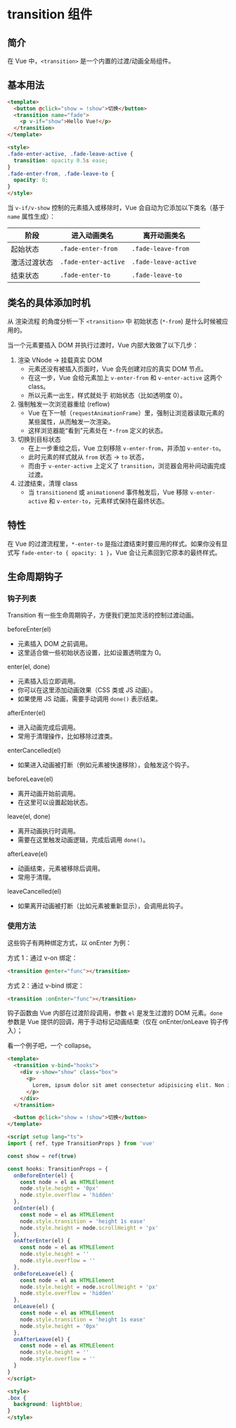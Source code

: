 # transition 组件

## 简介

在 Vue 中，`<transition>` 是一个内置的过渡/动画全局组件。

## 基本用法

```html
<template>
  <button @click="show = !show">切换</button>
  <transition name="fade">
    <p v-if="show">Hello Vue!</p>
  </transition>
</template>

<style>
.fade-enter-active, .fade-leave-active {
  transition: opacity 0.5s ease;
}
.fade-enter-from, .fade-leave-to {
  opacity: 0;
}
</style>
```

当 `v-if/v-show` 控制的元素插入或移除时，Vue 会自动为它添加以下类名（基于 `name` 属性生成）：

| 阶段     | 进入动画类名               | 离开动画类名               |
| ------ | -------------------- | -------------------- |
| 起始状态   | `.fade-enter-from`   | `.fade-leave-from`   |
| 激活过渡状态 | `.fade-enter-active` | `.fade-leave-active` |
| 结束状态   | `.fade-enter-to`     | `.fade-leave-to`     |

## 类名的具体添加时机

从 渲染流程 的角度分析一下 `<transition>` 中 初始状态 (`*-from`) 是什么时候被应用的。

当一个元素要插入 DOM 并执行过渡时，Vue 内部大致做了以下几步：

1. 渲染 VNode → 挂载真实 DOM
   * 元素还没有被插入页面时，Vue 会先创建对应的真实 DOM 节点。
   * 在这一步，Vue 会给元素加上 `v-enter-from` 和 `v-enter-active` 这两个 class。
   * 所以元素一出生，样式就处于 初始状态（比如透明度 0）。
2. 强制触发一次浏览器重绘 (reflow)
   * Vue 在下一帧（`requestAnimationFrame`）里，强制让浏览器读取元素的某些属性，从而触发一次渲染。
   * 这样浏览器能“看到”元素处在 `*-from` 定义的状态。
3. 切换到目标状态
   * 在上一步重绘之后，Vue 立刻移除 `v-enter-from`，并添加 `v-enter-to`。
   * 此时元素的样式就从 `from` 状态 → `to` 状态，
   * 而由于 `v-enter-active` 上定义了 `transition`，浏览器会用补间动画完成过渡。
4. 过渡结束，清理 class
   * 当 `transitionend` 或 `animationend` 事件触发后，Vue 移除 `v-enter-active` 和 `v-enter-to`，元素样式保持在最终状态。

## 特性

在 Vue 的过渡流程里，`*-enter-to` 是指过渡结束时要应用的样式。如果你没有显式写 `fade-enter-to { opacity: 1 }`，Vue 会让元素回到它原本的最终样式。

## 生命周期钩子

### 钩子列表

Transition 有一些生命周期钩子，方便我们更加灵活的控制过渡动画。

beforeEnter(el)

* 元素插入 DOM 之前调用。
* 这里适合做一些初始状态设置，比如设置透明度为 0。

enter(el, done)

* 元素插入后立即调用。
* 你可以在这里添加动画效果（CSS 类或 JS 动画）。
* 如果使用 JS 动画，需要手动调用 `done()` 表示结束。

afterEnter(el)

* 进入动画完成后调用。
* 常用于清理操作，比如移除过渡类。

enterCancelled(el)

* 如果进入动画被打断（例如元素被快速移除），会触发这个钩子。

beforeLeave(el)

* 离开动画开始前调用。
* 在这里可以设置起始状态。

leave(el, done)

* 离开动画执行时调用。
* 需要在这里触发动画逻辑，完成后调用 `done()`。

afterLeave(el)

* 动画结束，元素被移除后调用。
* 常用于清理。

leaveCancelled(el)

* 如果离开动画被打断（比如元素被重新显示），会调用此钩子。

### 使用方法

这些钩子有两种绑定方式，以 onEnter 为例：

方式 1：通过 v-on 绑定：

```html
<transition @enter="func"></transition>
```

方式 2：通过 v-bind 绑定：

```html
<transition :onEnter="func"></transition>
```

钩子函数由 Vue 内部在过渡阶段调用，参数 `el` 是发生过渡的 DOM 元素。`done` 参数是 Vue 提供的回调，用于手动标记动画结束（仅在 onEnter/onLeave 钩子传入）；

看一个例子吧，一个 collapse。

```html
<template>
  <transition v-bind="hooks">
    <div v-show="show" class="box">
      <p>
        Lorem, ipsum dolor sit amet consectetur adipisicing elit. Non ipsam, provident sunt sit eos quisquam? Debitis fuga voluptatibus velit dolorum ullam, nemo facilis ipsa. Ab pariatur ipsum excepturi amet totam.Lorem, ipsum dolor sit amet consectetur adipisicing elit. Non ipsam, provident sunt sit eos quisquam? Debitis fuga voluptatibus velit dolorum ullam, nemo facilis ipsa. Ab pariatur ipsum excepturi amet totam.Lorem, ipsum dolor sit amet consectetur adipisicing elit. Non ipsam, provident sunt sit eos quisquam? Debitis fuga voluptatibus velit dolorum ullam, nemo facilis ipsa. Ab pariatur ipsum excepturi amet totam.Lorem, ipsum dolor sit amet consectetur adipisicing elit. Non ipsam, provident sunt sit eos quisquam? Debitis fuga voluptatibus velit dolorum ullam, nemo facilis ipsa. Ab pariatur ipsum excepturi amet totam.Lorem, ipsum dolor sit amet consectetur adipisicing elit. Non ipsam, provident sunt sit eos quisquam? Debitis fuga voluptatibus velit dolorum ullam, nemo facilis ipsa. Ab pariatur ipsum excepturi amet totam.
      </p>
    </div>
  </transition>

  <button @click="show = !show">切换</button>
</template>

<script setup lang="ts">
import { ref, type TransitionProps } from 'vue'

const show = ref(true)

const hooks: TransitionProps = {
  onBeforeEnter(el) {
    const node = el as HTMLElement
    node.style.height = '0px'
    node.style.overflow = 'hidden'
  },
  onEnter(el) {
    const node = el as HTMLElement
    node.style.transition = 'height 1s ease'
    node.style.height = node.scrollHeight + 'px'
  },
  onAfterEnter(el) {
    const node = el as HTMLElement
    node.style.height = ''
    node.style.overflow = ''
  },
  onBeforeLeave(el) {
    const node = el as HTMLElement
    node.style.height = node.scrollHeight + 'px'
    node.style.overflow = 'hidden'
  },
  onLeave(el) {
    const node = el as HTMLElement
    node.style.transition = 'height 1s ease'
    node.style.height = '0px'
  },
  onAfterLeave(el) {
    const node = el as HTMLElement
    node.style.height = ''
    node.style.overflow = ''
  }
}
</script>

<style>
.box {
  background: lightblue;
}
</style>
```
